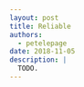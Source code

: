 ```yaml
---
layout: post
title: Reliable
authors:
  - petelepage
date: 2018-11-05
description: |
  TODO.
---
```

